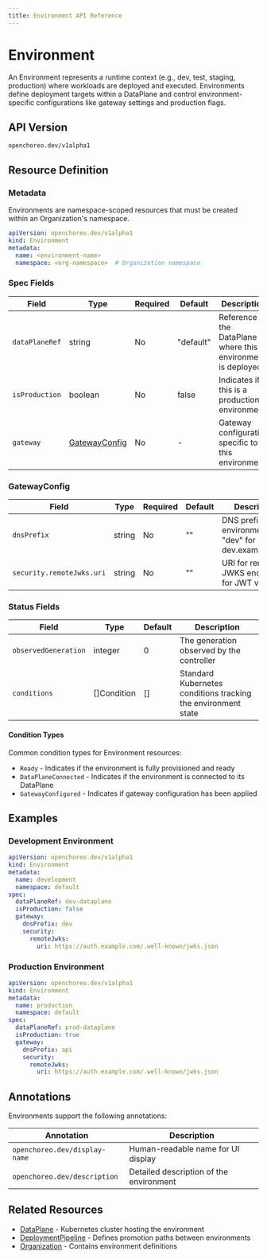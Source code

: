 ```yaml
---
title: Environment API Reference
---
```


# Environment

An Environment represents a runtime context (e.g., dev, test, staging, production) where workloads are deployed and
executed. Environments define deployment targets within a DataPlane and control environment-specific configurations like
gateway settings and production flags.

## API Version

`openchoreo.dev/v1alpha1`

## Resource Definition

### Metadata

Environments are namespace-scoped resources that must be created within an Organization's namespace.

```yaml
apiVersion: openchoreo.dev/v1alpha1
kind: Environment
metadata:
  name: <environment-name>
  namespace: <org-namespace>  # Organization namespace
```

### Spec Fields

| Field          | Type                            | Required | Default   | Description                                                   |
|----------------|---------------------------------|----------|-----------|---------------------------------------------------------------|
| `dataPlaneRef` | string                          | No       | "default" | Reference to the DataPlane where this environment is deployed |
| `isProduction` | boolean                         | No       | false     | Indicates if this is a production environment                 |
| `gateway`      | [GatewayConfig](#gatewayconfig) | No       | -         | Gateway configuration specific to this environment            |

### GatewayConfig

| Field                     | Type   | Required | Default | Description                                                      |
|---------------------------|--------|----------|---------|------------------------------------------------------------------|
| `dnsPrefix`               | string | No       | ""      | DNS prefix for the environment (e.g., "dev" for dev.example.com) |
| `security.remoteJwks.uri` | string | No       | ""      | URI for remote JWKS endpoint for JWT validation                  |

### Status Fields

| Field                | Type        | Default | Description                                                   |
|----------------------|-------------|---------|---------------------------------------------------------------|
| `observedGeneration` | integer     | 0       | The generation observed by the controller                     |
| `conditions`         | []Condition | []      | Standard Kubernetes conditions tracking the environment state |

#### Condition Types

Common condition types for Environment resources:

- `Ready` - Indicates if the environment is fully provisioned and ready
- `DataPlaneConnected` - Indicates if the environment is connected to its DataPlane
- `GatewayConfigured` - Indicates if gateway configuration has been applied

## Examples

### Development Environment

```yaml
apiVersion: openchoreo.dev/v1alpha1
kind: Environment
metadata:
  name: development
  namespace: default
spec:
  dataPlaneRef: dev-dataplane
  isProduction: false
  gateway:
    dnsPrefix: dev
    security:
      remoteJwks:
        uri: https://auth.example.com/.well-known/jwks.json
```

### Production Environment

```yaml
apiVersion: openchoreo.dev/v1alpha1
kind: Environment
metadata:
  name: production
  namespace: default
spec:
  dataPlaneRef: prod-dataplane
  isProduction: true
  gateway:
    dnsPrefix: api
    security:
      remoteJwks:
        uri: https://auth.example.com/.well-known/jwks.json
```

## Annotations

Environments support the following annotations:

| Annotation                    | Description                             |
|-------------------------------|-----------------------------------------|
| `openchoreo.dev/display-name` | Human-readable name for UI display      |
| `openchoreo.dev/description`  | Detailed description of the environment |

## Related Resources

- [DataPlane](/docs/reference/api/platform/dataplane/) - Kubernetes cluster hosting the environment
- [DeploymentPipeline](/docs/reference/api/platform/deployment-pipeline/) - Defines promotion paths between environments
- [Organization](/docs/reference/api/platform/organization/) - Contains environment definitions
